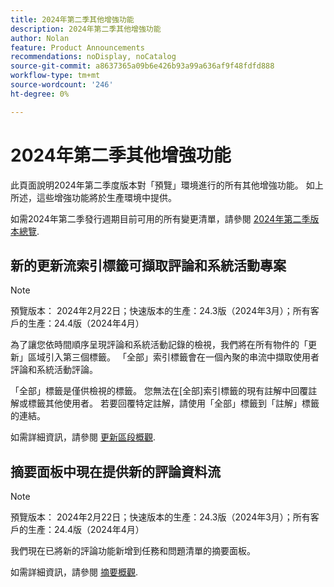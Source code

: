 ```yaml
---
title: 2024年第二季其他增強功能
description: 2024年第二季其他增強功能
author: Nolan
feature: Product Announcements
recommendations: noDisplay, noCatalog
source-git-commit: a8637365a09b6e426b93a99a636af9f48fdfd888
workflow-type: tm+mt
source-wordcount: '246'
ht-degree: 0%

---
```


# 2024年第二季其他增強功能

此頁面說明2024年第二季度版本對「預覽」環境進行的所有其他增強功能。 如上所述，這些增強功能將於生產環境中提供。

如需2024年第二季發行週期目前可用的所有變更清單，請參閱 [2024年第二季版本總覽](/help/quicksilver/product-announcements/product-releases/24-q2-release-activity/24-q2-release-overview.md).

## 新的更新流索引標籤可擷取評論和系統活動專案

>[!NOTE]
>
>預覽版本： 2024年2月22日；快速版本的生產：24.3版（2024年3月）；所有客戶的生產：24.4版（2024年4月）

為了讓您依時間順序呈現評論和系統活動記錄的檢視，我們將在所有物件的「更新」區域引入第三個標籤。 「全部」索引標籤會在一個內聚的串流中擷取使用者評論和系統活動評論。

「全部」標籤是僅供檢視的標籤。 您無法在[全部]索引標籤的現有註解中回覆註解或標籤其他使用者。 若要回覆特定註解，請使用「全部」標籤到「註解」標籤的連結。

如需詳細資訊，請參閱 [更新區段概觀](/help/quicksilver/workfront-basics/updating-work-items-and-viewing-updates/updates-tab-overview.md).

## 摘要面板中現在提供新的評論資料流

>[!NOTE]
>
>預覽版本： 2024年2月22日；快速版本的生產：24.3版（2024年3月）；所有客戶的生產：24.4版（2024年4月）

我們現在已將新的評論功能新增到任務和問題清單的摘要面板。

如需詳細資訊，請參閱 [摘要概觀](/help/quicksilver/workfront-basics/the-new-workfront-experience/summary-overview.md).
